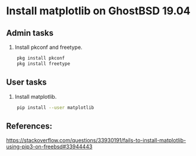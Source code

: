 # Install matplotlib on GhostBSD 19.04

## Admin tasks
1. Install pkconf and freetype.
```bash
    pkg install pkconf
    pkg install freetype
```
## User tasks
1. Install matplotlib.
```bash
    pip install --user matplotlib
```
## References:

https://stackoverflow.com/questions/33930191/fails-to-install-matplotlib-using-pip3-on-freebsd#33944443
